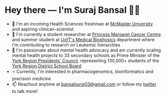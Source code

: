 # Hey there — I'm **Suraj Bansal** 👋🏽

- 🧠 I'm an incoming Health Sciences freshman at [McMaster University](https://bhsc.mcmaster.ca/) and aspiring clinican-scientist
- 🧬 I'm currently a student researcher at [Princess Margaret Cancer Centre](http://www.jdstemcellresearch.ca/) and summer student at [UofT's Medical Biophysics](https://medbio.utoronto.ca/medical-biophysics) department where I'm contributing to research on Leukemic hierarchies
- 📢 I'm passionate about mental health advocacy and am currently scaling mental health projects to 33 secondary schools as Prime Minister of the [York Region Presidents' Council](http://www.yrdsb.ca/studenttrustees/Pages/York%20Region%20Presidents'%20Council.aspx), representing 130,000+ students of the [York Region District School Board](http://www.yrdsb.ca/Pages/default.aspx)
- ⭐️ Currently, I'm interested in pharmacogenomics, bioinformatics and precision medicine
- 📫 Reachout anytime at bansalsuraj03@gmail.com or follow my [twitter](https://twitter.com/surajbansal2003) to talk more!
<!--- 
- 💡 I'm also interested in global health and I'm currently developing CovBot, an informational chatbot on Messenger and WhatsApp to tackle the proliferation of COVID-19 misinformation in low-income countries

- 📢 I'm passionate about mental health advocacy and am currently scaling mental health projects to 33 secondary schools as Prime Minister of the [York Region Presidents' Council](http://www.yrdsb.ca/studenttrustees/Pages/York%20Region%20Presidents'%20Council.aspx), representing 130,000+ students of the [York Region District School Board](http://www.yrdsb.ca/Pages/default.aspx)
- interested in pharmacogenomics, bioinformatics and precision medicine


- ⭐️ Previously, I've shadowed physicians at [Texas' largest healthcare system](https://www.bswhealth.com/), volunteered with research on VR-assisted endoscopic curriculums at [St. Michael's Research Centre](http://stmichaelshospitalresearch.ca/), organized [Toronto's TEDxYouth conference](https://www.ted.com/tedx/events/31558), applied for MasterChef Junior, trained for a half-marathon, and attended [SHAD](https://www.shad.ca/) at the University of British Columbia
- 📫 Reachout anytime at bansalsuraj03@gmail.com or follow my [twitter](https://twitter.com/surajbansal2003) to talk more!
--->
<!--- 
- 🧬 I'm currently assisting with research mapping variation in Acute Myeloid Leukemia hierarchies to clinical outcomes at [Princess Margaret Cancer Centre](https://www.uhn.ca/PrincessMargaret)
- 🧠 I'm also helping develop data curation tools for bioinformatics pipelines like [CReSCENT](https://crescent.cloud/) at [Princess Margaret Cancer Centre](https://www.uhn.ca/PrincessMargaret)
- 🚀 i recently became interested in social entrepreneurship and startups after attemping to build open-source [self-driving car software](https://ryde.netlify.app/) to democratize autonomous vehicles
- 📢 I'm passionate about mental health advocacy and am currently scaling mental health projects to 33 secondary schools as Prime Minister of the [York Region Presidents' Council](http://www.yrdsb.ca/studenttrustees/Pages/York%20Region%20Presidents'%20Council.aspx), representing 130,000+ students of the [York Region District School Board](http://www.yrdsb.ca/Pages/default.aspx)
- 💡 I'm also interested in systems innovation and have conducted consulting projects for [Sidewalk Labs](https://drive.google.com/file/d/10nBSPSkaKlkVn7yOUCLjWkNUwt6DJEsD/view) and [Kidogo](https://drive.google.com/file/d/1ue5RfyYFE2QTbJ5lkTYrK-3QUvUVH_i8/view)
- 🤔 My research interests include pharmacogenomics, bioinformatics, predictive modelling, precision oncology, systems pharmacology, and global health
- ⭐️ Previously, I've shadowed physicians at [Texas' largest healthcare system](https://www.bswhealth.com/), volunteered with research on VR-assisted endoscopic curriculums at [St. Michael's Research Centre](http://stmichaelshospitalresearch.ca/), organized [Toronto's TEDxYouth conference](https://www.ted.com/tedx/events/31558), and attended [SHAD](https://www.shad.ca/) at the University of British Columbia
- 💬 Ask me about my cooking adventures and failed MasterChef audition, caffeine addiction and coffee brewing journey, favourite guitar covers, or the Chicago Blackhawks!
- 📫 Reachout anytime at bansalsuraj03@gmail.com or follow my [twitter](https://twitter.com/surajbansal2003) to talk more!
--->
